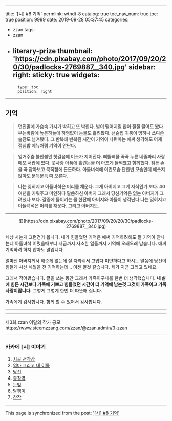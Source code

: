 
---
title: '[시] #8 기억'
permlink: wtndt-8
catalog: true
toc_nav_num: true
toc: true
position: 9999
date: 2019-09-28 05:37:45
categories:
- zzan
tags:
- zzan
- literary-prize
thumbnail: 'https://cdn.pixabay.com/photo/2017/09/20/20/30/padlocks-2769887__340.jpg'
sidebar:
    right:
        sticky: true
widgets:
    -
        type: toc
        position: right
---


## 기억

>**던진말에 가슴속 가시가 박히고 또 박힌다. 
발이 떨어지질 않아 질질 끌어도 봤다
부는바람에 높은하늘에 하염없이 눈물도 흘려봤다.
선술집 귀퉁이 멍하니 쓰디쓴 술잔도 넘겨봤다.
그 반복에 반복된 시간이 기억이 나련마는 
애써 생각해도 어제 점심밥 메뉴처럼 기억이 안난다.** 

>**엉거주춤 불안불안 첫걸음에 미소가 지어진다.
삐뚤삐쭐 꾹꾹 누른 네줄짜리 사랑메모 서랍에 있다.
풋사랑 아픔에 흘린눈물 더 아프게 들썩였고 함께했다. 
잠든 손을 꾹 잡아보고 묵직함에 든든하다.
아들녀석에 이런모습 단한번 모습인데
애쓰지 않아도 문득문득 떠 오른다.**

>**나는 잊혀지고 아들녀석은 머리를 채운다.
그게 아버지고 그게 자식인가 보다. 
40여년을 키워주고 미얀하다 말씀하신 아버지
그래서 당신기억은 없는 아버지가 그려셨나 보다.
갈증에 들이키는 물 한잔에 아버지와 아들이 생각난다
나는 잊혀지고 아들녀석은 머리를 채운다. 그리고 아버지도..**


----
<center> ![](https://cdn.pixabay.com/photo/2017/09/20/20/30/padlocks-2769887__340.jpg) </center>


세상 사는게 그런건가 봅니다. 
내가 힘들었던 기억은 애써 기억하려해도 잘 기억이 안나는데 아들녀석 어렸을때부터 지금까지 사소한 일들까지 기억에 오래오래 남습니다. 애써 기억하려 하지 않아도 말입니다.

얼마전 아버지께서 해준게 없는데 잘 자라줘서 고맙다 미얀하다고 하시는 말씀에  당신이 힘들게 사신 세월을 전 기억하는데 .. 이젠 알것 같습니다. 제가 지금 그러고 있네요.

그래서 적어봤습니다.  글을 쓰는 동안 그래서 가족이구나를 한번 더 생각했습니다.  **내 삶에 힘든 시간보다 가족에 기쁘고 힘들었던 시간이 더 기억에 남는것 그것이 가족이고 가족 사랑이랍니다.** 그렇게 그렇게 한번 더 따뜻해 집니다. 

가족에게 감사합니다. 함께 할 수 있어서 감사합니다. 

--- 
---
제3회.zzan 이달의 작가 공모
https://www.steemzzang.com/zzan/@zzan.admin/3-zzan

---
### 카카에 [시] 이야기
1. [시골 선착장](https://www.steemzzang.com/zzan/@kibumh/zzan-1)
2. [ 엄마 그리고 내 이름](https://www.steemzzang.com/zzan/@kibumh/zzan-2)
3. [당신](https://www.steemzzang.com/zzan/@kibumh/zzan-3)
4. [종착역](https://www.steemzzang.com/zzan/@kibumh/7dyo1t-4)
5. [눈빛](https://www.steemzzang.com/zzan/@kibumh/puei6-5)
6. [달팽이](https://www.steemzzang.com/zzan/@kibumh/efjgp-6)
7. [창작](https://www.steemzzang.com/zzan/@kibumh/5b26qg-7)

- - -

This page is synchronized from the post: ['[시] #8 기억'](https://steemit.com/@kibumh/wtndt-8)
